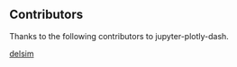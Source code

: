 ## Contributors

Thanks to the following contributors to jupyter-plotly-dash.

[delsim](https://github.com/delsim)